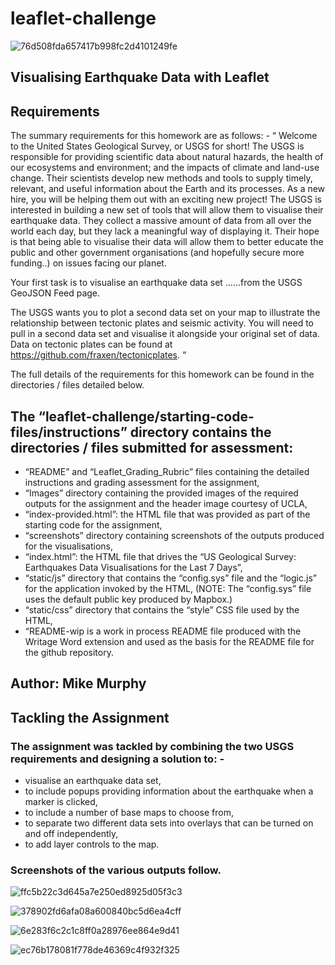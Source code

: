 # leaflet-challenge
![76d508fda657417b998fc2d4101249fe](https://user-images.githubusercontent.com/89948865/160492486-5e407f87-0d92-4540-aa66-29a101cee5d8.png)

## Visualising Earthquake Data with Leaflet

## Requirements
The summary requirements for this homework are as follows: -
“ Welcome to the United States Geological Survey, or USGS for short! The USGS is responsible for providing scientific data about natural hazards, the health of our ecosystems and environment; and the impacts of climate and land-use change. Their scientists develop new methods and tools to supply timely, relevant, and useful information about the Earth and its processes. As a new hire, you will be helping them out with an exciting new project!
The USGS is interested in building a new set of tools that will allow them to visualise their earthquake data. They collect a massive amount of data from all over the world each day, but they lack a meaningful way of displaying it. Their hope is that being able to visualise their data will allow them to better educate the public and other government organisations (and hopefully secure more funding..) on issues facing our planet. 

Your first task is to visualise an earthquake data set ……from the USGS GeoJSON Feed page. 

The USGS wants you to plot a second data set on your map to illustrate the relationship between tectonic plates and seismic activity. You will need to pull in a second data set and visualise it alongside your original set of data. Data on tectonic plates can be found at https://github.com/fraxen/tectonicplates. “ 

The full details of the requirements for this homework can be found in the directories / files detailed below. 

## The “leaflet-challenge/starting-code-files/instructions” directory contains the directories / files submitted for assessment:
* “README” and “Leaflet_Grading_Rubric” files containing the detailed instructions and grading assessment for the assignment,
* “Images” directory containing the provided images of the required outputs for the assignment and the header image courtesy of UCLA,
* “index-provided.html”: the HTML file that was provided as part of the starting code for the assignment,
* “screenshots” directory containing screenshots of the outputs produced for the visualisations,
* “index.html”: the HTML file that drives the “US Geological Survey: Earthquakes Data Visualisations for the Last 7 Days”,
* “static/js” directory that contains the “config.sys” file and the “logic.js” for the application invoked by the HTML,
 	(NOTE: The “config.sys” file uses the default public key produced by Mapbox.)
* “static/css” directory that contains the “style” CSS file used by the HTML,
* “README-wip is a work in process README file produced with the Writage Word extension and used as the basis for the README file for the github repository. 

## Author: Mike Murphy
## Tackling the Assignment
### The assignment was tackled by combining the two USGS requirements and designing a solution to: -
* visualise an earthquake data set,
* to include popups providing information about the earthquake when a marker is clicked,
* to include a number of base maps to choose from,
* to separate two different data sets into overlays that can be turned on and off independently,
* to add layer controls to the map. 

### Screenshots of the various outputs follow.

![ffc5b22c3d645a7e250ed8925d05f3c3](https://user-images.githubusercontent.com/89948865/160493822-7cf51519-3854-42e0-8b19-6969fb0a8096.png) 

![378902fd6afa08a600840bc5d6ea4cff](https://user-images.githubusercontent.com/89948865/160493936-6372117b-cd21-45d6-a72e-a056c569577e.png) 

![6e283f6c2c1c8ff0a28976ee864e9d41](https://user-images.githubusercontent.com/89948865/160494055-2f833c44-4ed0-4f2c-9cb4-f9c407aac2e9.png)

![ec76b178081f778de46369c4f932f325](https://user-images.githubusercontent.com/89948865/160494167-65b88131-68eb-4177-a81f-6e1802457216.png) 




